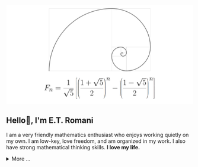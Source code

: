 ![fib](https://github.com/neluca/fibonacci/blob/main/fib.png)
## Hello👋, I'm E.T. Romani

I am a very friendly mathematics enthusiast who enjoys working quietly on my own. I am low-key, love freedom, and am organized in my work. I also have strong mathematical thinking skills. **I love my life.**

<details>
<summary>More ...</summary>
I am proficient in: algebra (linear algebra, basic group theory, quaternions, Lie groups and Lie algebras), analysis (ordinary differential equations, Fourier analysis, complex analysis, functional analysis), differential manifolds, quantum mechanics, and category theory. I am also an experienced enthusiast in functional programming paradigms and differentiable programming.

The tools I commonly use include:

- Matlab(Simulink)
- Python(Numpy, Polars, Matplotlib, Pytorch, Jax, Maturin, Numba)
- Linux/Raspberry-Pi
- Rust(PyO3, std)
- C/C++/CUDA/HIP/Triton
- Latex, Text Editor(VS Coude)
- Duckdb
- AI(LLM, VLM, Anything-To-Anything)
- My scratch paper and pen

The pursuit of knowledge should not be overly utilitarian. Utilitarianism should only be considered after one has acquired a deep and profound understanding of the subject matter.

Learning knowledge is different from learning skills. Learning knowledge involves systematically understanding its underlying principles, whereas learning skills is more akin to imitation. For example, when learning to program, merely mastering how to use a programming language and call libraries is learning a skill. In contrast, learning knowledge means understanding the design philosophy of the programming language, the characteristics of the compiler, the principles of compilation, and how to design efficient and elegant algorithms based on specific situations.
</details>
